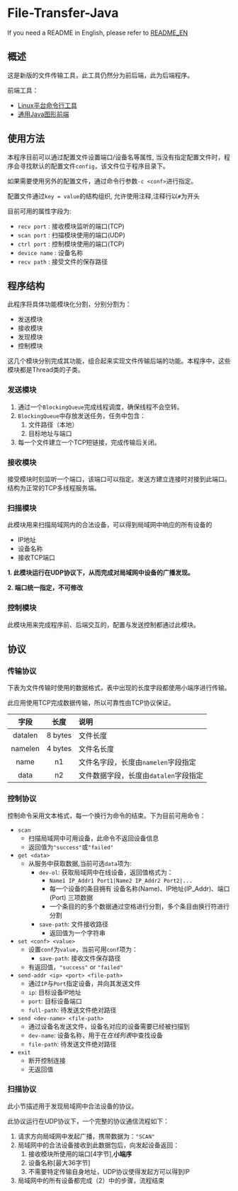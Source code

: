 # File-Transfer-Java

If you need a README in English, please refer to [README_EN](./README_EN.md)

## 概述

这是新版的文件传输工具，此工具仍然分为前后端，此为后端程序。

前端工具： 
* [Linux平台命令行工具](https://github.com/alvkeke/LAN-File-Transfer-Frontend)
* [通用Java图形前端](https://github.com/alvkeke/LAN-File-Transfer-Frontend-UI)

## 使用方法

本程序目前可以通过配置文件设置端口/设备名等属性, 当没有指定配置文件时，程序会寻找默认的配置文件`config`，该文件位于程序目录下。 

如果需要使用另外的配置文件，通过命令行参数`-c <conf>`进行指定。

配置文件通过`key = value`的结构组织, 允许使用注释,注释行以`#`为开头

目前可用的属性字段为:
* `recv port`  : 接收模块监听的端口(TCP)
* `scan port` : 扫描模块使用的端口(UDP)
* `ctrl port` : 控制模块使用的端口(TCP)
* `device name` : 设备名称
* `recv path` : 接受文件的保存路径

## 程序结构

此程序将具体功能模块化分割，分别分割为：

* 发送模块
* 接收模块
* 发现模块
* 控制模块

这几个模块分别完成其功能，组合起来实现文件传输后端的功能。本程序中，这些模块都是Thread类的子类。

### 发送模块

1. 通过一个`BlockingQueue`完成线程调度，确保线程不会空转。
2. `BlockingQueue`中存放发送任务，任务中包含：
   1. 文件路径（本地）
   2. 目标地址与端口
3. 每一个文件建立一个TCP短链接，完成传输后关闭。

### 接收模块

接受模块时刻监听一个端口，该端口可以指定。发送方建立连接时对接到此端口。 结构为正常的TCP多线程服务端。

### 扫描模块

此模块用来扫描局域网内的合法设备，可以得到局域网中响应的所有设备的

* IP地址
* 设备名称
* 接收TCP端口

**1. 此模块运行在UDP协议下，从而完成对局域网中设备的广播发现。**

**2. 端口统一指定，不可修改**

### 控制模块

此模块用来完成程序前、后端交互的，配置与发送控制都通过此模块。

## 协议

### 传输协议

下表为文件传输时使用的数据格式，表中出现的长度字段都使用小端序进行传输。

此应用使用TCP完成数据传输，所以可靠性由TCP协议保证。

| 字段 | 长度 | 说明 |
|:---:|:---:|:---|
| datalen | 8 bytes | 文件长度 |
| namelen | 4 bytes | 文件名长度 |
| name | n1 | 文件名字段，长度由`namelen`字段指定 |
| data | n2 | 文件数据字段，长度由`datalen`字段指定 |


### 控制协议

控制命令采用文本格式，每一个换行为命令的结束。下为目前可用命令：

* `scan`
    * 扫描局域网中可用设备，此命令不返回设备信息
    * 返回值为`"success"`或`"failed"`
* `get <data>`
    * 从服务中获取数据,当前可选`data`项为:
        * `dev-ol`: 获取局域网中在线设备，返回值格式为：
            * `Name1 IP_Addr1 Port1|Name2 IP_Addr2 Port2|...`
            * 每一个设备的条目拥有 设备名称(Name)、IP地址(IP_Addr)、端口(Port) 三项数据
            * 一个条目的的多个数据通过空格进行分割，多个条目由换行符进行分割
        * `save-path`: 文件接收路径
            * 返回值为一个字符串
* `set <conf> <value>`
    * 设置`conf`为`value`，当前可用`conf`项为：
        * `save-path`: 接收文件保存路径
    * 有返回值，`"success"` or `"failed"`
* `send-addr <ip> <port> <file-path>`
    * 通过`IP`与`Port`指定设备，并向其发送文件
    * `ip`: 目标设备IP地址
    * `port`: 目标设备端口
    * `full-path`: 待发送文件绝对路径
* `send <dev-name> <file-path>`
    * 通过设备名发送文件，设备名对应的设备需要已经被扫描到
    * `dev-name`: 设备名称，用于在*在线列表*中查找设备
    * `file-path`: 待发送文件绝对路径
* `exit`
    * 断开控制连接
    * 无返回值

### 扫描协议

此小节描述用于发现局域网中合法设备的协议。

此协议运行在UDP协议下，一个完整的协议通信流程如下：

1. 请求方向局域网中发起广播，携带数据为：`"SCAN"`
2. 局域网中的合法设备接收到此数据包后，向发起设备返回：
   1. 接收模块所使用的端口[4字节],**小端序**
   2. 设备名称[最大36字节]
   3. 不需要特定传输自身地址，UDP协议使得发起方可以得到IP
3. 局域网中的所有设备都完成（2）中的步骤，流程结束